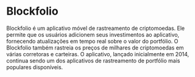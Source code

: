 # Blockfolio

Blockfolio é um aplicativo móvel de rastreamento de criptomoedas. Ele permite que os usuários adicionem seus investimentos ao aplicativo, fornecendo atualizações em tempo real sobre o valor do portfólio. O Blockfolio também rastreia os preços de milhares de criptomoedas em várias corretoras e carteiras. O aplicativo, lançado inicialmente em 2014, continua sendo um dos aplicativos de rastreamento de portfólio mais populares disponíveis.
